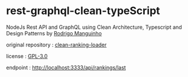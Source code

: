 # rest-graphql-clean-typeScript

NodeJs Rest API and GraphQL using Clean Architecture, Typescript and Design Patterns by [Rodrigo Manguinho](https://github.com/rmanguinho)

original repository : [clean-ranking-loader](https://github.com/rmanguinho/clean-ranking-loader)

license : [GPL-3.0](LICENSE)

endpoint : [http://localhost:3333/api/rankings/last](http://localhost:3333/api/rankings/last)
